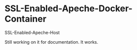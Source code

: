 # SSL-Enabled-Apeche-Docker-Container
SSL-Enabled-Apeche-Host



Still working on it for documentation. It works. 
